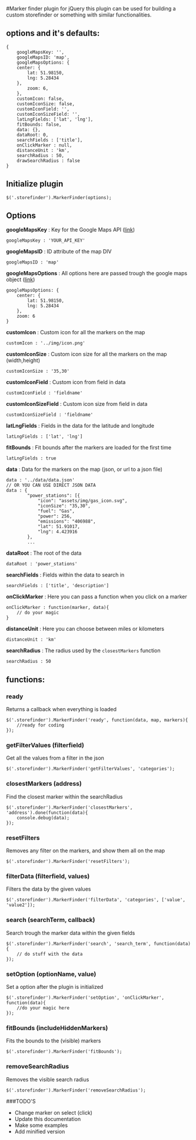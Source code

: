 #Marker finder plugin for jQuery
this plugin can be used for building a custom storefinder or something with similar functionalities.

## options and it's defaults:

	{
		googleMapsKey: '',
		googleMapsID: 'map',
		googleMapsOptions: {
		center: {
			lat: 51.98150,
			lng: 5.28434
		},
			zoom: 6,
		},
		customIcon: false,
		customIconSize: false,
		customIconField: '',
		customIconSizeField: '',
		latLngFields: ['lat', 'lng'],
		fitBounds: false,
		data: {},
		dataRoot: 0,
		searchFields : ['title'],
		onClickMarker : null,
		distanceUnit : 'km',
		searchRadius : 50,
		drawSearchRadius : false
	}

## Initialize plugin
    $('.storefinder').MarkerFinder(options);

## Options
__googleMapsKey__ : Key for the Google Maps API ([link](https://developers.google.com/maps/documentation/javascript/get-api-key))
	
	googleMapsKey : 'YOUR_API_KEY'

__googleMapsID__ : ID attribute of the map DIV
	
	googleMapsID : 'map'

__googleMapsOptions__ : All options here are passed trough the google maps object ([link](https://developers.google.com/maps/documentation/javascript/tutorial))

	googleMapsOptions: {
		center: {
			lat: 51.98150,
			lng: 5.28434
		},
		zoom: 6
	}

__customIcon__ : Custom icon for all the markers on the map

	customIcon : '../img/icon.png'

__customIconSize__ : Custom icon size for all the markers on the map (width,height)

	customIconSize : '35,30'

__customIconField__ : Custom icon from field in data

	customIconField : 'fieldname'

__customIconSizeField__ : Custom icon size from field in data

	customIconSizeField : 'fieldname'

__latLngFields__ : Fields in the data for the latitude and longitude

	latLngFields : ['lat', 'lng']

__fitBounds__ : Fit bounds after the markers are loaded for the first time

	latLngFields : true

__data__ : Data for the markers on the map (json, or url to a json file)

	data : '../data/data.json'
	// OR YOU CAN USE DIRECT JSON DATA
	data : {
			"power_stations": [{
				"icon": "assets/img/gas_icon.svg",
				"iconSize": "35,30",
				"fuel": "Gas",
				"power": 256,
				"emissions": "406988",
				"lat": 51.91017,
				"lng": 4.423916
			},
			...

__dataRoot__ : The root of the data

	dataRoot : 'power_stations'

__searchFields__ : Fields within the data to search in

	searchFields : ['title', 'description']

__onClickMarker__ : Here you can pass a function when you click on a marker

	onClickMarker : function(marker, data){
		// do your magic
	}

__distanceUnit__ : Here you can choose between miles or kilometers

	distanceUnit : 'km'

__searchRadius__ : The radius used by the `closestMarkers` function

	searchRadius : 50

## functions:

### ready
Returns a callback when everything is loaded

    $('.storefinder').MarkerFinder('ready', function(data, map, markers){
        //ready for coding
    });

### getFilterValues (filterfield)
Get all the values from a filter in the json

    $('.storefinder').MarkerFinder('getFilterValues', 'categories');

### closestMarkers (address)
Find the closest marker within the searchRadius

    $('.storefinder').MarkerFinder('closestMarkers', 'address').done(function(data){
        console.debug(data);
    });

### resetFilters
Removes any filter on the markers, and show them all on the map

    $('.storefinder').MarkerFinder('resetFilters');

### filterData (filterfield, values)
Filters the data by the given values

    $('.storefinder').MarkerFinder('filterData', 'categories', ['value', 'value2']);

### search (searchTerm, callback)
Search trough the marker data within the given fields

    $('.storefinder').MarkerFinder('search', 'search_term', function(data){
        // do stuff with the data
    });

### setOption (optionName, value)
Set a option after the plugin is initialized

    $('.storefinder').MarkerFinder('setOption', 'onClickMarker', function(data){
        //do your magic here
    });

### fitBounds (includeHiddenMarkers)
Fits the bounds to the (visible) markers

    $('.storefinder').MarkerFinder('fitBounds');

### removeSearchRadius
Removes the visible search radius

    $('.storefinder').MarkerFinder('removeSearchRadius');



###TODO'S
* Change marker on select (click)
* Update this documentation
* Make some examples
* Add minified version
